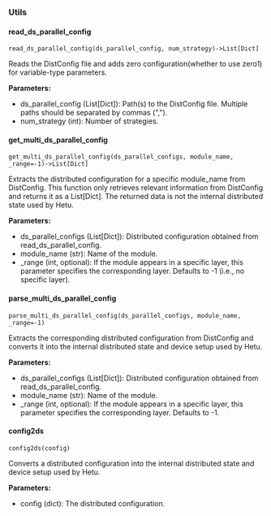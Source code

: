 ### Utils
#### read_ds_parallel_config

```
read_ds_parallel_config(ds_parallel_config, num_strategy)->List[Dict]
```
Reads the DistConfig file and adds zero configuration(whether to use zero1) for variable-type parameters.

**Parameters:**
- ds_parallel_config (List[Dict]): Path(s) to the DistConfig file. Multiple paths should be separated by commas (",").
- num_strategy (int): Number of strategies.

#### get_multi_ds_parallel_config
```
get_multi_ds_parallel_config(ds_parallel_configs, module_name, _range=-1)->List[Dict]
```

Extracts the distributed configuration for a specific module_name from DistConfig. This function only retrieves relevant information from DistConfig and returns it as a List[Dict]. The returned data is not the internal distributed state used by Hetu.

**Parameters:**
- ds_parallel_configs (List[Dict]): Distributed configuration obtained from read_ds_parallel_config.
- module_name (str): Name of the module.
- _range (int, optional): If the module appears in a specific layer, this parameter specifies the corresponding layer. Defaults to -1 (i.e., no specific layer).


#### parse_multi_ds_parallel_config

```
parse_multi_ds_parallel_config(ds_parallel_configs, module_name, _range=-1)
```

Extracts the corresponding distributed configuration from DistConfig and converts it into the internal distributed state and device setup used by Hetu.

**Parameters:**
- ds_parallel_configs (List[Dict]): Distributed configuration obtained from read_ds_parallel_config.
- module_name (str): Name of the module.
- _range (int, optional): If the module appears in a specific layer, this parameter specifies the corresponding layer. Defaults to -1.

#### config2ds

```
config2ds(config)
```
Converts a distributed configuration into the internal distributed state and device setup used by Hetu.

**Parameters:**
- config (dict): The distributed configuration.

